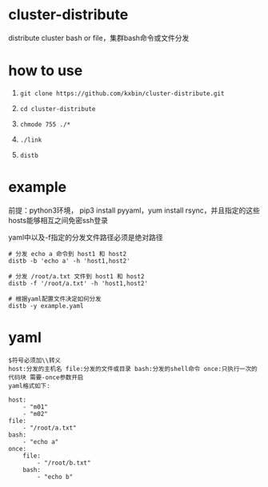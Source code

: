# cluster-distribute
distribute cluster bash or file，集群bash命令或文件分发

# how to use
1. ``git clone https://github.com/kxbin/cluster-distribute.git``


2. ``cd cluster-distribute``


3. ``chmode 755 ./*``


4. ``./link``


5. ``distb``


# example
前提：python3环境， pip3 install pyyaml，yum install rsync，并且指定的这些hosts能够相互之间免密ssh登录

yaml中以及-f指定的分发文件路径必须是绝对路径


```
# 分发 echo a 命令到 host1 和 host2 
distb -b 'echo a' -h 'host1,host2'
```


```
# 分发 /root/a.txt 文件到 host1 和 host2 
distb -f '/root/a.txt' -h 'host1,host2'
```


```
# 根据yaml配置文件决定如何分发
distb -y example.yaml
```

# yaml
```
$符号必须加\\转义 
host:分发的主机名 file:分发的文件或目录 bash:分发的shell命令 once:只执行一次的代码块 需要-once参数开启
yaml格式如下:

host:
    - "m01"
    - "m02"
file:
    - "/root/a.txt"
bash:
    - "echo a"
once:
    file:
        - "/root/b.txt"
    bash:
        - "echo b"
```
